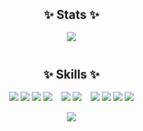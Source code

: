 <div align="center">
    <h2>✨ Stats ✨</h2>
</div>

<div align="center">
  <img src="https://github-readme-stats.vercel.app/api?username=rlcz1&theme=dark">
</div>
<br>

<div align="center">
    <h2>✨ Skills ✨</h2>
</div>

<div align="center">
	<img src="https://img.shields.io/badge/HTML5-E34F26?style=flat&logo=HTML5&logoColor=white" />
	<img src="https://img.shields.io/badge/CSS3-1572B6?style=flat&logo=CSS3&logoColor=white" />
  <img src="https://img.shields.io/badge/JavaScript-F7DF1E?style=flat&logo=JavaScript&logoColor=white" />
  <img src="https://img.shields.io/badge/React-61DAFB?style=flat&logo=React&logoColor=white"/>
  &nbsp;&nbsp;
  <img src="https://img.shields.io/badge/PHP-777BB4?style=flat&logo=PHP&logoColor=white"/>
  <img src="https://img.shields.io/badge/MySQL-3E6E93?style=flat-square&logo=MySQL&logoColor=white" />
  &nbsp;&nbsp;
  <img src="https://img.shields.io/badge/Python-3776AB?style=flat&logo=Python&logoColor=white" />
  <img src="https://img.shields.io/badge/java-%23ED8B00.svg?style=flat&logo=openjdk&logoColor=white"/>
  <img src="https://img.shields.io/badge/c-%2300599C.svg?style=flat&logo=c&logoColor=white"/>
  <img src="https://img.shields.io/badge/C++-00599C?style=flat&logo=c%2B%2B&&logoColor=white"/>
</div>
<br>

<div align="center">
  <img src="https://github-readme-stats.vercel.app/api/top-langs/?username=rlcz1&layout=compact&theme=dark">
</div>
